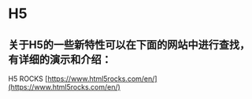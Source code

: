 # H5
## 关于H5的一些新特性可以在下面的网站中进行查找，有详细的演示和介绍：
H5 ROCKS  [https://www.html5rocks.com/en/](https://www.html5rocks.com/en/)

[]()
